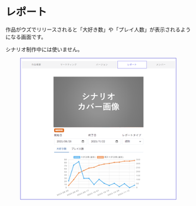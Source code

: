 # レポート

作品がウズでリリースされると「大好き数」や「プレイ人数」が表示されるようになる画面です。

シナリオ制作中には使いません。

<figure><img src="../.gitbook/assets/image (2) (1) (1) (1) (1) (1).png" alt=""><figcaption></figcaption></figure>
